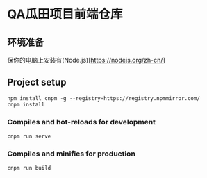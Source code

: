 # QA瓜田项目前端仓库

## 环境准备

保你的电脑上安装有(Node.js)[https://nodejs.org/zh-cn/]

## Project setup
```
npm install cnpm -g --registry=https://registry.npmmirror.com/
cnpm install
```

### Compiles and hot-reloads for development
```
cnpm run serve
```

### Compiles and minifies for production
```
cnpm run build
```

